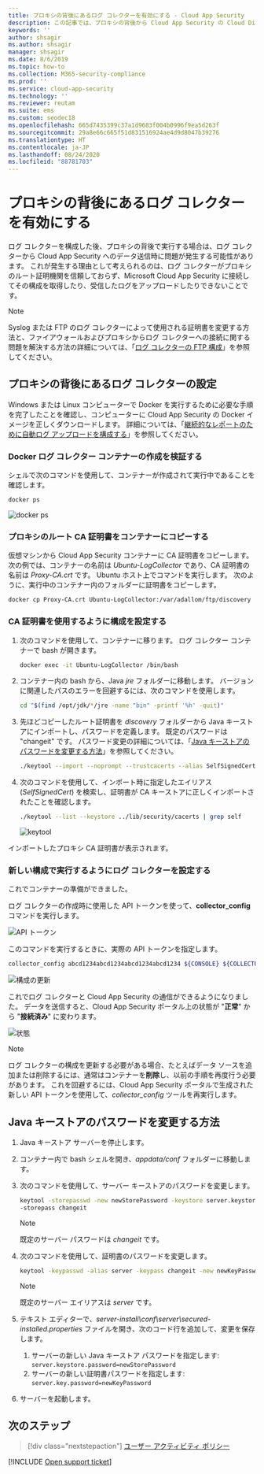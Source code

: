 ```yaml
---
title: プロキシの背後にあるログ コレクターを有効にする - Cloud App Security
description: この記事では、プロキシの背後から Cloud App Security の Cloud Discovery ログ コレクターを有効にする方法について説明します。
keywords: ''
author: shsagir
ms.author: shsagir
manager: shsagir
ms.date: 8/6/2019
ms.topic: how-to
ms.collection: M365-security-compliance
ms.prod: ''
ms.service: cloud-app-security
ms.technology: ''
ms.reviewer: reutam
ms.suite: ems
ms.custom: seodec18
ms.openlocfilehash: 665d7435399c37a1d9683f004b0996f9ea5d263f
ms.sourcegitcommit: 29a8e66c665f51d831516924ae4d9d8047b39276
ms.translationtype: HT
ms.contentlocale: ja-JP
ms.lasthandoff: 08/24/2020
ms.locfileid: "88781703"
---
```

# <a name="enable-the-log-collector-behind-a-proxy"></a>プロキシの背後にあるログ コレクターを有効にする

ログ コレクターを構成した後、プロキシの背後で実行する場合は、ログ コレクターから Cloud App Security へのデータ送信時に問題が発生する可能性があります。 これが発生する理由として考えられるのは、ログ コレクターがプロキシのルート証明機関を信頼しておらず、Microsoft Cloud App Security に接続してその構成を取得したり、受信したログをアップロードしたりできないことです。

>[!NOTE]
> Syslog または FTP のログ コレクターによって使用される証明書を変更する方法と、ファイアウォールおよびプロキシからログ コレクターへの接続に関する問題を解決する方法の詳細については、「[ログ コレクターの FTP 構成](log-collector-ftp.md)」を参照してください。
>

## <a name="set-up-the-log-collector-behind-a-proxy"></a>プロキシの背後にあるログ コレクターの設定

Windows または Linux コンピューターで Docker を実行するために必要な手順を完了したことを確認し、コンピューターに Cloud App Security の Docker イメージを正しくダウンロードします。 詳細については、「[継続的なレポートのために自動ログ アップロードを構成する](discovery-docker.md)」を参照してください。

### <a name="validate-docker-log-collector-container-creation"></a>Docker ログ コレクター コンテナーの作成を検証する

シェルで次のコマンドを使用して、コンテナーが作成されて実行中であることを確認します。

```bash
docker ps
```

![docker ps](media/docker-1.png)

### <a name="copy-proxy-root-ca-certificate-to-the-container"></a>プロキシのルート CA 証明書をコンテナーにコピーする

仮想マシンから Cloud App Security コンテナーに CA 証明書をコピーします。 次の例では、コンテナーの名前は *Ubuntu-LogCollector* であり、CA 証明書の名前は *Proxy-CA.crt* です。
Ubuntu ホスト上でコマンドを実行します。 次のように、実行中のコンテナー内のフォルダーに証明書をコピーします。

```bash
docker cp Proxy-CA.crt Ubuntu-LogCollector:/var/adallom/ftp/discovery
```

### <a name="set-the-configuration-to-work-with-the-ca-certificate"></a>CA 証明書を使用するように構成を設定する

1. 次のコマンドを使用して、コンテナーに移ります。 ログ コレクター コンテナーで bash が開きます。

    ```bash
    docker exec -it Ubuntu-LogCollector /bin/bash
    ```

2. コンテナー内の bash から、Java *jre* フォルダーに移動します。 バージョンに関連したパスのエラーを回避するには、次のコマンドを使用します。

    ```bash
    cd "$(find /opt/jdk/*/jre -name "bin" -printf '%h' -quit)"
    ```

3. 先ほどコピーしたルート証明書を *discovery* フォルダーから Java キーストアにインポートし、パスワードを定義します。 既定のパスワードは "changeit" です。 パスワード変更の詳細については、「[Java キーストアのパスワードを変更する方法](#how-to-change-the-java-keystore-password)」を参照してください。

    ```bash
    ./keytool --import --noprompt --trustcacerts --alias SelfSignedCert --file /var/adallom/ftp/discovery/Proxy-CA.crt --keystore ../lib/security/cacerts --storepass <password>
    ```

4. 次のコマンドを使用して、インポート時に指定したエイリアス (*SelfSignedCert*) を検索し、証明書が CA キーストアに正しくインポートされたことを確認します。

    ```bash
    ./keytool --list --keystore ../lib/security/cacerts | grep self
    ```

    ![keytool](media/docker-2.png "keytool")

インポートしたプロキシ CA 証明書が表示されます。

### <a name="set-the-log-collector-to-run-with-the-new-configuration"></a>新しい構成で実行するようにログ コレクターを設定する

これでコンテナーの準備ができました。

ログ コレクターの作成時に使用した API トークンを使って、**collector_config** コマンドを実行します。

![API トークン](media/docker-3.png "API トークン")

このコマンドを実行するときに、実際の API トークンを指定します。

```bash
collector_config abcd1234abcd1234abcd1234abcd1234 ${CONSOLE} ${COLLECTOR}
```

![構成の更新](media/docker-4.png "構成の更新")

これでログ コレクターと Cloud App Security の通信ができるようになりました。 データを送信すると、Cloud App Security ポータル上の状態が "**正常**" から "**接続済み**" に変わります。

![状態](media/docker-5.png "状態")

>[!NOTE]
> ログ コレクターの構成を更新する必要がある場合、たとえばデータ ソースを追加または削除するには、通常はコンテナーを**削除**し、以前の手順を再度行う必要があります。 これを回避するには、Cloud App Security ポータルで生成された新しい API トークンを使用して、*collector_config* ツールを再実行します。

## <a name="how-to-change-the-java-keystore-password"></a>Java キーストアのパスワードを変更する方法

1. Java キーストア サーバーを停止します。
1. コンテナー内で bash シェルを開き、*appdata/conf* フォルダーに移動します。
1. 次のコマンドを使用して、サーバー キーストアのパスワードを変更します。

    ```bash
    keytool -storepasswd -new newStorePassword -keystore server.keystore
    -storepass changeit
    ```

    > [!NOTE]
    > 既定のサーバー パスワードは *changeit* です。

1. 次のコマンドを使用して、証明書のパスワードを変更します。

    ```bash
    keytool -keypasswd -alias server -keypass changeit -new newKeyPassword -keystore server.keystore -storepass newStorePassword
    ```

    > [!NOTE]
    > 既定のサーバー エイリアスは *server* です。

1. テキスト エディターで、*server-install\conf\server\secured-installed.properties* ファイルを開き、次のコード行を追加して、変更を保存します。
    1. サーバーの新しい Java キーストア パスワードを指定します: `server.keystore.password=newStorePassword`
    1. サーバーの新しい証明書パスワードを指定します: `server.key.password=newKeyPassword`
1. サーバーを起動します。

## <a name="next-steps"></a>次のステップ

> [!div class="nextstepaction"]
> [ユーザー アクティビティ ポリシー](user-activity-policies.md)

[!INCLUDE [Open support ticket](includes/support.md)]
